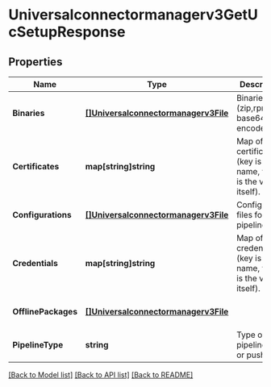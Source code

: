 # Universalconnectormanagerv3GetUcSetupResponse

## Properties
Name | Type | Description | Notes
------------ | ------------- | ------------- | -------------
**Binaries** | [**[]Universalconnectormanagerv3File**](universalconnectormanagerv3File.md) | Binaries files (zip,rpm,jar, base64 encoded). | [optional] [default to null]
**Certificates** | **map[string]string** | Map of certificates (key is the name, value is the value itself). | [optional] [default to null]
**Configurations** | [**[]Universalconnectormanagerv3File**](universalconnectormanagerv3File.md) | Configuration files for pipeline. | [optional] [default to null]
**Credentials** | **map[string]string** | Map of credentials (key is the name, value is the value itself). | [optional] [default to null]
**OfflinePackages** | [**[]Universalconnectormanagerv3File**](universalconnectormanagerv3File.md) |  | [optional] [default to null]
**PipelineType** | **string** | Type of the pipeline (pull or push). | [optional] [default to null]

[[Back to Model list]](../README.md#documentation-for-models) [[Back to API list]](../README.md#documentation-for-api-endpoints) [[Back to README]](../README.md)

